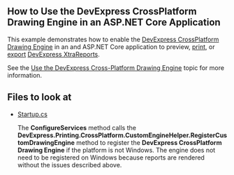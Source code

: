 ## How to Use the DevExpress CrossPlatform Drawing Engine in an ASP.NET Core Application

This example demonstrates how to enable the [DevExpress CrossPlatform Drawing Engine](https://www.nuget.org/packages/DevExpress.CrossPlatform.Printing.DrawingEngine) in an and ASP.NET Core application to preview, [print](xref:15797), or [export](xref:2618) [DevExpress XtraReports](http://docs.devexpress.com/XtraReports/2162).

See the [Use the DevExpress Cross-Platform Drawing Engine](xref:http://docs.devexpress.com/XtraReports/401730) topic for more information.

## Files to look at

- [Startup.cs](CS/Reporting-Use-the-DevExpress-CrossPlatform-Drawing-Engine/ReportingWebApp/Startup.cs)

    The **ConfigureServices** method calls the **DevExpress.Printing.CrossPlatform.CustomEngineHelper.RegisterCustomDrawingEngine** method to register the **DevExpress CrossPlatform Drawing Engine** if the platform is not Windows. The engine does not need to be registered on Windows because reports are rendered without the issues described above.